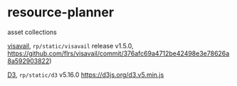 # resource-planner

asset collections

[visavail](https://github.com/flrs/visavail), `rp/static/visavail`
release v1.5.0, https://github.com/flrs/visavail/commit/376afc69a4712be42498e3e78626a8a592903822)

[D3](https://github.com/d3/d3), `rp/static/d3`
v5.16.0
https://d3js.org/d3.v5.min.js
